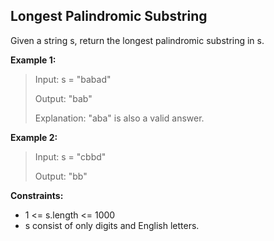 ## Longest Palindromic Substring

Given a string s, return the longest palindromic substring in s.

**Example 1:**

> Input: s = "babad"
>
> Output: "bab"
>
> Explanation: "aba" is also a valid answer.

**Example 2:**

> Input: s = "cbbd"
>
> Output: "bb"


**Constraints:**

- 1 <= s.length <= 1000
- s consist of only digits and English letters.